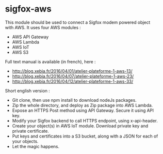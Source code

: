 # sigfox-aws
This module should be used to connect a Sigfox modem powered object with AWS.
It uses four AWS modules :
* AWS API Gateway
* AWS Lambda
* AWS IoT
* AWS S3

Full text manual is available (in french), here :
* http://blog.xebia.fr/2016/04/01/atelier-plateforme-1-aws-13/
* http://blog.xebia.fr/2016/04/07/atelier-plateforme-1-aws-23/
* http://blog.xebia.fr/2016/04/12/atelier-plateforme-1-aws-33/

Short english version :
* Git clone, then use npm install to download nodeJs packages. 
* Zip the whole directory, and deploy as Zip package into AWS Lambda.
* Expose an HTTPS Post method using API Gateway. Secure it using API key.
* Modify your Sigfox backend to call HTTPS endpoint, using x-api-header.
* Create your object(s) in AWS IoT module. Download private key and private certificate.
* Put keys and certificates into a S3 bucket, along with a JSON for each of your objects.
* Let the magic happens.
